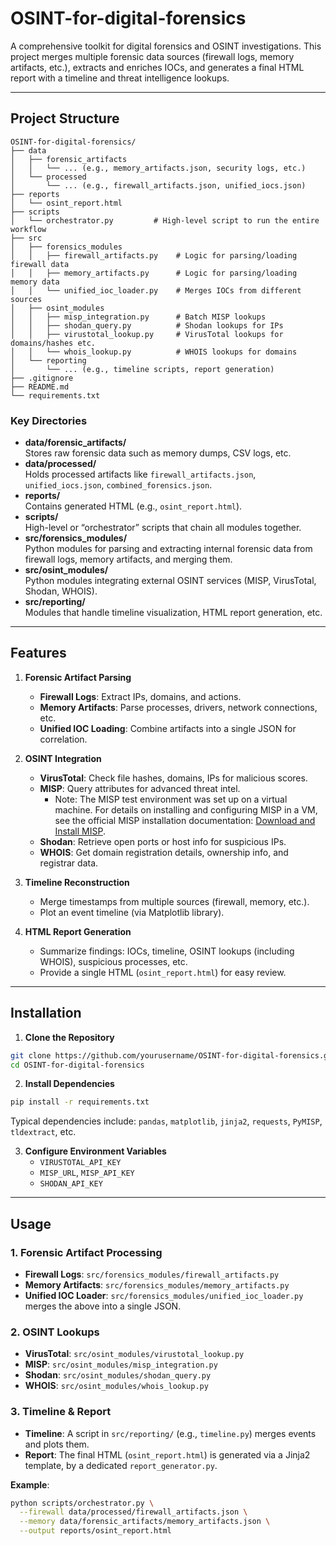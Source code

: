 # OSINT-for-digital-forensics

A comprehensive toolkit for digital forensics and OSINT investigations. This project merges multiple forensic data sources (firewall logs, memory artifacts, etc.), extracts and enriches IOCs, and generates a final HTML report with a timeline and threat intelligence lookups.

---

## Project Structure

```plaintext
OSINT-for-digital-forensics/
├── data
│   ├── forensic_artifacts
│   │   └── ... (e.g., memory_artifacts.json, security logs, etc.)
│   └── processed
│       └── ... (e.g., firewall_artifacts.json, unified_iocs.json)
├── reports
│   └── osint_report.html
├── scripts
│   └── orchestrator.py         # High-level script to run the entire workflow
├── src
│   ├── forensics_modules
│   │   ├── firewall_artifacts.py    # Logic for parsing/loading firewall data
│   │   ├── memory_artifacts.py      # Logic for parsing/loading memory data
│   │   └── unified_ioc_loader.py    # Merges IOCs from different sources
│   ├── osint_modules
│   │   ├── misp_integration.py      # Batch MISP lookups
│   │   ├── shodan_query.py          # Shodan lookups for IPs
│   │   ├── virustotal_lookup.py     # VirusTotal lookups for domains/hashes etc.
│   │   └── whois_lookup.py          # WHOIS lookups for domains
│   └── reporting
│       └── ... (e.g., timeline scripts, report generation)
├── .gitignore
├── README.md
└── requirements.txt
```

### Key Directories

- **data/forensic_artifacts/**  
  Stores raw forensic data such as memory dumps, CSV logs, etc.
- **data/processed/**  
  Holds processed artifacts like `firewall_artifacts.json`, `unified_iocs.json`, `combined_forensics.json`.
- **reports/**  
  Contains generated HTML (e.g., `osint_report.html`).
- **scripts/**  
  High-level or “orchestrator” scripts that chain all modules together.
- **src/forensics_modules/**  
  Python modules for parsing and extracting internal forensic data from firewall logs, memory artifacts, and merging them.
- **src/osint_modules/**  
  Python modules integrating external OSINT services (MISP, VirusTotal, Shodan, WHOIS).
- **src/reporting/**  
  Modules that handle timeline visualization, HTML report generation, etc.

---

## Features

1. **Forensic Artifact Parsing**  
   - **Firewall Logs**: Extract IPs, domains, and actions.  
   - **Memory Artifacts**: Parse processes, drivers, network connections, etc.  
   - **Unified IOC Loading**: Combine artifacts into a single JSON for correlation.

2. **OSINT Integration**  
   - **VirusTotal**: Check file hashes, domains, IPs for malicious scores.  
   - **MISP**: Query attributes for advanced threat intel.  
     - Note: The MISP test environment was set up on a virtual machine. For details on installing and configuring MISP in a VM, see the official MISP installation documentation: [Download and Install MISP](https://www.misp-project.org/download/).  
   - **Shodan**: Retrieve open ports or host info for suspicious IPs.  
   - **WHOIS**: Get domain registration details, ownership info, and registrar data.

3. **Timeline Reconstruction**  
   - Merge timestamps from multiple sources (firewall, memory, etc.).  
   - Plot an event timeline (via Matplotlib library).  

4. **HTML Report Generation**  
   - Summarize findings: IOCs, timeline, OSINT lookups (including WHOIS), suspicious processes, etc.  
   - Provide a single HTML (`osint_report.html`) for easy review.

---

## Installation

1. **Clone the Repository**

```bash
git clone https://github.com/yourusername/OSINT-for-digital-forensics.git
cd OSINT-for-digital-forensics
```

2. **Install Dependencies**

```bash
pip install -r requirements.txt
```

Typical dependencies include: `pandas`, `matplotlib`, `jinja2`, `requests`, `PyMISP`, `tldextract`, etc.

3. **Configure Environment Variables**  
   - `VIRUSTOTAL_API_KEY`  
   - `MISP_URL`, `MISP_API_KEY`  
   - `SHODAN_API_KEY`

---

## Usage

### 1. Forensic Artifact Processing

- **Firewall Logs**: `src/forensics_modules/firewall_artifacts.py`  
- **Memory Artifacts**: `src/forensics_modules/memory_artifacts.py`  
- **Unified IOC Loader**: `src/forensics_modules/unified_ioc_loader.py` merges the above into a single JSON.

### 2. OSINT Lookups

- **VirusTotal**: `src/osint_modules/virustotal_lookup.py`  
- **MISP**: `src/osint_modules/misp_integration.py`  
- **Shodan**: `src/osint_modules/shodan_query.py`  
- **WHOIS**: `src/osint_modules/whois_lookup.py`

### 3. Timeline & Report

- **Timeline**: A script in `src/reporting/` (e.g., `timeline.py`) merges events and plots them.  
- **Report**: The final HTML (`osint_report.html`) is generated via a Jinja2 template, by a dedicated `report_generator.py`.

**Example**:

```bash
python scripts/orchestrator.py \
  --firewall data/processed/firewall_artifacts.json \
  --memory data/forensic_artifacts/memory_artifacts.json \
  --output reports/osint_report.html
```


